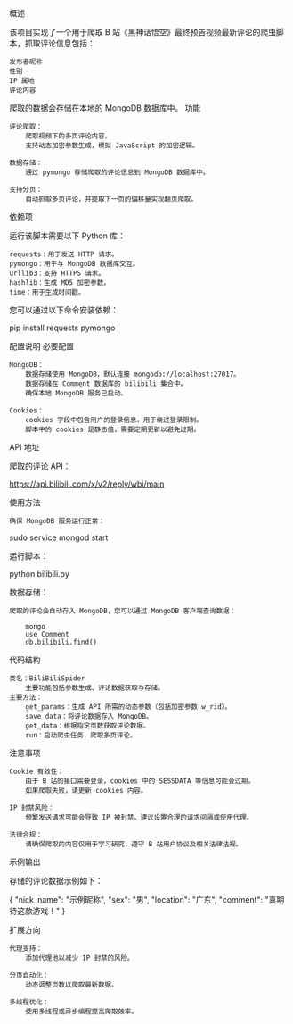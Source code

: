 概述

该项目实现了一个用于爬取 B 站《黑神话悟空》最终预告视频最新评论的爬虫脚本，抓取评论信息包括：

    发布者昵称
    性别
    IP 属地
    评论内容

爬取的数据会存储在本地的 MongoDB 数据库中。
功能

    评论爬取：
        爬取视频下的多页评论内容。
        支持动态加密参数生成，模拟 JavaScript 的加密逻辑。

    数据存储：
        通过 pymongo 存储爬取的评论信息到 MongoDB 数据库中。

    支持分页：
        自动抓取多页评论，并提取下一页的偏移量实现翻页爬取。

依赖项

运行该脚本需要以下 Python 库：

    requests：用于发送 HTTP 请求。
    pymongo：用于与 MongoDB 数据库交互。
    urllib3：支持 HTTPS 请求。
    hashlib：生成 MD5 加密参数。
    time：用于生成时间戳。

您可以通过以下命令安装依赖：

pip install requests pymongo

配置说明
必要配置

    MongoDB：
        数据存储使用 MongoDB，默认连接 mongodb://localhost:27017。
        数据存储在 Comment 数据库的 bilibili 集合中。
        确保本地 MongoDB 服务已启动。

    Cookies：
        cookies 字段中包含用户的登录信息，用于绕过登录限制。
        脚本中的 cookies 是静态值，需要定期更新以避免过期。

API 地址

爬取的评论 API：

https://api.bilibili.com/x/v2/reply/wbi/main

使用方法

    确保 MongoDB 服务运行正常：

sudo service mongod start

运行脚本：

python bilibili.py

数据存储：

    爬取的评论会自动存入 MongoDB，您可以通过 MongoDB 客户端查询数据：

        mongo
        use Comment
        db.bilibili.find()

代码结构

    类名：BiliBiliSpider
        主要功能包括参数生成、评论数据获取与存储。
    主要方法：
        get_params：生成 API 所需的动态参数（包括加密参数 w_rid）。
        save_data：将评论数据存入 MongoDB。
        get_data：根据指定页数获取评论数据。
        run：启动爬虫任务，爬取多页评论。

注意事项

    Cookie 有效性：
        由于 B 站的接口需要登录，cookies 中的 SESSDATA 等信息可能会过期。
        如果爬取失败，请更新 cookies 内容。

    IP 封禁风险：
        频繁发送请求可能会导致 IP 被封禁。建议设置合理的请求间隔或使用代理。

    法律合规：
        请确保爬取的内容仅用于学习研究，遵守 B 站用户协议及相关法律法规。

示例输出

存储的评论数据示例如下：

{
    "nick_name": "示例昵称",
    "sex": "男",
    "location": "广东",
    "comment": "真期待这款游戏！"
}

扩展方向

    代理支持：
        添加代理池以减少 IP 封禁的风险。

    分页自动化：
        动态调整页数以爬取最新数据。

    多线程优化：
        使用多线程或异步编程提高爬取效率。